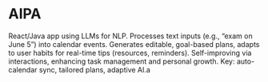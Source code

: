 # AIPA
React/Java app using LLMs for NLP. Processes text inputs (e.g., “exam on June 5”) into calendar events. Generates editable, goal-based plans, adapts to user habits for real-time tips (resources, reminders). Self-improving via interactions, enhancing task management and personal growth. Key: auto-calendar sync, tailored plans, adaptive AI.a
